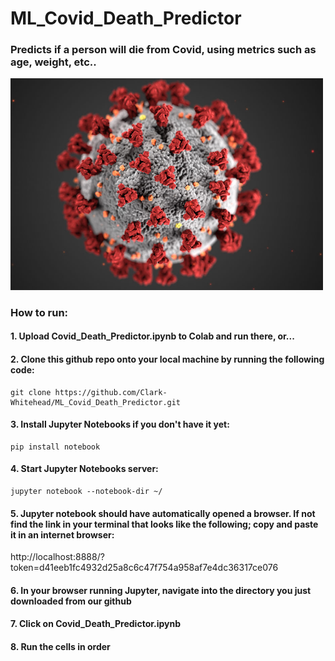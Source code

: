 # ML_Covid_Death_Predictor

### Predicts if a person will die from Covid, using metrics such as age, weight, etc..

<img src="https://github.com/Clark-Whitehead/ML_Covid_Death_Predictor/blob/main/covid.jpg?raw=true" width="500" alt="sample_output">

### How to run:

#### 1. Upload Covid_Death_Predictor.ipynb to Colab and run there, or...

#### 2. Clone this github repo onto your local machine by running the following code:

```
git clone https://github.com/Clark-Whitehead/ML_Covid_Death_Predictor.git
```

#### 3. Install Jupyter Notebooks if you don't have it yet:

```
pip install notebook
```

#### 4. Start Jupyter Notebooks server:

```
jupyter notebook --notebook-dir ~/
```

#### 5. Jupyter notebook should have automatically opened a browser. If not find the link in your terminal that looks like the following; copy and paste it in an internet browser:

<p>http://localhost:8888/?token=d41eeb1fc4932d25a8c6c47f754a958af7e4dc36317ce076</p>

#### 6. In your browser running Jupyter, navigate into the directory you just downloaded from our github

#### 7. Click on Covid_Death_Predictor.ipynb

#### 8. Run the cells in order
